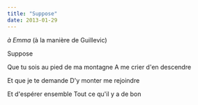 ```yaml
---
title: "Suppose"
date: 2013-01-29
---
```


*à Emma*
(à la manière de Guillevic)

Suppose

Que tu sois au pied de ma montagne
A me crier d'en descendre

Et que je te demande
D'y monter me rejoindre

Et d'espérer ensemble
Tout ce qu'il y a de bon
